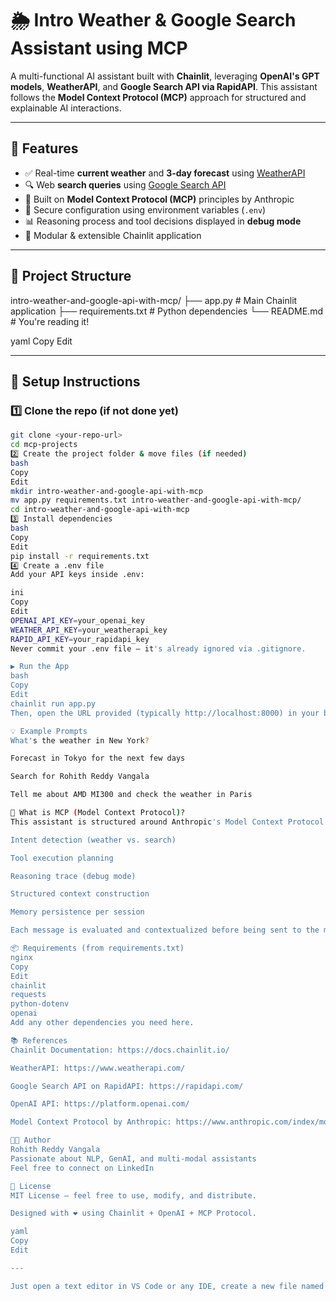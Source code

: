 # 🌦️ Intro Weather & Google Search Assistant using MCP

A multi-functional AI assistant built with **Chainlit**, leveraging **OpenAI's GPT models**, **WeatherAPI**, and **Google Search API via RapidAPI**. This assistant follows the **Model Context Protocol (MCP)** approach for structured and explainable AI interactions.

---

## 🚀 Features

- ✅ Real-time **current weather** and **3-day forecast** using [WeatherAPI](https://www.weatherapi.com/)
- 🔍 Web **search queries** using [Google Search API](https://rapidapi.com/)
- 🧠 Built on **Model Context Protocol (MCP)** principles by Anthropic
- 🔐 Secure configuration using environment variables (`.env`)
- 📊 Reasoning process and tool decisions displayed in **debug mode**
- 🧩 Modular & extensible Chainlit application

---

## 📁 Project Structure

intro-weather-and-google-api-with-mcp/ ├── app.py # Main Chainlit application ├── requirements.txt # Python dependencies └── README.md # You're reading it!

yaml
Copy
Edit

---

## 🔧 Setup Instructions

### 1️⃣ Clone the repo (if not done yet)
```bash
git clone <your-repo-url>
cd mcp-projects
2️⃣ Create the project folder & move files (if needed)
bash
Copy
Edit
mkdir intro-weather-and-google-api-with-mcp
mv app.py requirements.txt intro-weather-and-google-api-with-mcp/
cd intro-weather-and-google-api-with-mcp
3️⃣ Install dependencies
bash
Copy
Edit
pip install -r requirements.txt
4️⃣ Create a .env file
Add your API keys inside .env:

ini
Copy
Edit
OPENAI_API_KEY=your_openai_key
WEATHER_API_KEY=your_weatherapi_key
RAPID_API_KEY=your_rapidapi_key
Never commit your .env file – it's already ignored via .gitignore.

▶️ Run the App
bash
Copy
Edit
chainlit run app.py
Then, open the URL provided (typically http://localhost:8000) in your browser.

💡 Example Prompts
What's the weather in New York?

Forecast in Tokyo for the next few days

Search for Rohith Reddy Vangala

Tell me about AMD MI300 and check the weather in Paris

🧠 What is MCP (Model Context Protocol)?
This assistant is structured around Anthropic's Model Context Protocol (MCP) – a systematic approach to multi-function LLM agents. It includes:

Intent detection (weather vs. search)

Tool execution planning

Reasoning trace (debug mode)

Structured context construction

Memory persistence per session

Each message is evaluated and contextualized before being sent to the model, ensuring consistent and transparent decision-making.

📦 Requirements (from requirements.txt)
nginx
Copy
Edit
chainlit
requests
python-dotenv
openai
Add any other dependencies you need here.

📚 References
Chainlit Documentation: https://docs.chainlit.io/

WeatherAPI: https://www.weatherapi.com/

Google Search API on RapidAPI: https://rapidapi.com/

OpenAI API: https://platform.openai.com/

Model Context Protocol by Anthropic: https://www.anthropic.com/index/model-context-protocol

👨‍💻 Author
Rohith Reddy Vangala
Passionate about NLP, GenAI, and multi-modal assistants
Feel free to connect on LinkedIn

📜 License
MIT License – feel free to use, modify, and distribute.

Designed with ❤️ using Chainlit + OpenAI + MCP Protocol.

yaml
Copy
Edit

---

Just open a text editor in VS Code or any IDE, create a new file named `README.md`, and paste th
